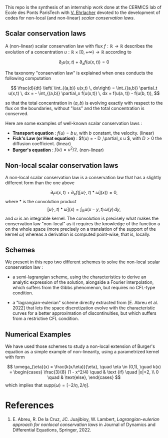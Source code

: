 
This repo is the synthesis of an internship work done at the CERMICS lab of Ecole des Ponts ParisTech with [V. Ehrlacher](https://team.inria.fr/matherials/team-members/virginie-ehrlacher-galland/) devoted to the development of codes for non-local (and non-linear) *scalar conservation laws*. 


## Scalar conservation laws

A (non-linear) scalar conservation law with flux $f: \mathbb{R} \rightarrow \mathbb{R}$ describes the evolution of a concentration $u: \mathbb{R} \times [0, +\infty) \rightarrow \mathbb{R}$ according to 

$$
    \partial_t u(x,t) + \partial_x f(u(x,t)) = 0
$$

The taxonomy "conservation law" is explained when ones conducts the following computation 

$$
    \frac{d}{dt} \left( \int_{(a,b)} u(x,t) \, dx\right) = \int_{(a,b)} \partial_t u(x,t) \, dx = - \int_{(a,b)} \partial_x f(u(x,t)) \, dx
    = f(u(a, t)) - f(u(b, t)),
$$

so that the total concentration in $(a,b)$ is evolving exactly with respect to the flux on the boundaries, without  "loss" and the total concentration is conserved.

Here are some examples of well-known scalar conservation laws :

- **Transport equation** : $f(u) = b\,u$, with $b$ constant, the velocity. (linear)
- **Fick's Law (or Heat equation)** : $f(u) = - D \,\partial_x u $, with $D>0$ the diffusion coefficient. (linear)
- **Burger's equation** : $f(u) = u^2/2$. (non-linear)

## Non-local scalar conservation laws

A non-local scalar conservation law is a conservation law that has a slightly different form than the one above 

$$ 
\partial_t u(x,t) + \partial_x f([u(\cdot,t) \ast \omega](x)) = 0,
$$
where $\ast$ is the convolution product 
$$
    [u(\cdot,t) \ast \omega] (x) = \int_{\mathbb{R}} u(x-y, t) \, \omega(y) \, dy,
$$
and $\omega$ is an integrable kernel. The convolution is precisely what makes the conservation law "non-local" as it requires the knowledge of the function $u$ on the whole space (more precisely on a translation of the support of the kernel $\omega$) whereas a derivation is computed point-wise, that is, locally. 

## Schemes 

We present in this repo two different schemes to solve the non-local scalar conservation law : 

- a semi-lagrangian scheme, using the characteristics to derive an analytic expression of the solution, alongside a Fourier interpolation, which suffers from the Gibbs phenomenon, but requires no $\text{CFL}$-type condition. 

- a "lagrangian-eulerian" scheme directly extracted from [E. Abreu et al. 2022] that lets the space discretization evolve with the characteristic curves for a better approximation of discontinuities, but which suffers from a restrictive $\text{CFL}$ condition. 

## Numerical Examples

We have used those schemes to study a non-local extension of Burger's equation as a simple example of non-linearity, using a parametrized kernel with form 

$$
    \omega_{\eta}(x) = \frac{k(x/\eta)}{\eta}, \quad \eta \in (0,1), \quad k(x) = 
        \begin{cases}
            \frac{3}{8}  (1 - x^2/4) \quad & \text {if} \quad |x|<2, \\
            0 \quad & \text{else},
        \end{cases}
$$
which implies that $\text{supp}(\omega) = [-2/\eta, 2/\eta]$. 


# References 

1) E. Abreu, R. De la Cruz, JC. Juajibioy, W. Lambert, *Lagrangian-eulerian approach for nonlocal conservation laws* in Journal of Dynamics and Differential Equations, Springer, 2022.

